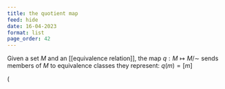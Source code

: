 ```yaml
---
title: the quotient map
feed: hide
date: 16-04-2023
format: list
page_order: 42
---
```



Given a set $M$ and an [[equivalence relation]],  the map $q: M\mapsto M/\sim$ sends members of $M$ to equivalence classes they represent: $q(m) = [m]$


\(